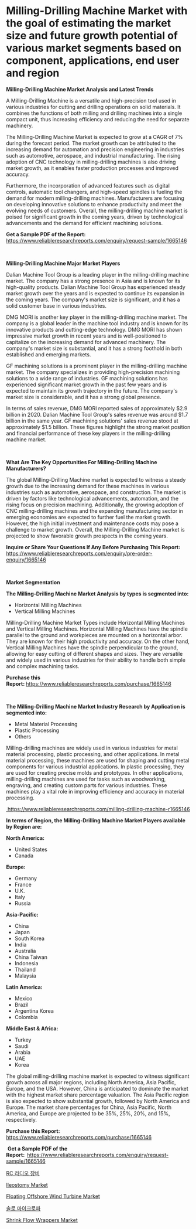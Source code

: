 <p><h1>Milling-Drilling Machine Market with the goal of estimating the market size and future growth potential of various market segments based on component, applications, end user and region</h1></p><p><strong>Milling-Drilling Machine Market Analysis and Latest Trends</strong></p>
<p><p>A Milling-Drilling Machine is a versatile and high-precision tool used in various industries for cutting and drilling operations on solid materials. It combines the functions of both milling and drilling machines into a single compact unit, thus increasing efficiency and reducing the need for separate machinery.</p><p>The Milling-Drilling Machine Market is expected to grow at a CAGR of 7% during the forecast period. The market growth can be attributed to the increasing demand for automation and precision engineering in industries such as automotive, aerospace, and industrial manufacturing. The rising adoption of CNC technology in milling-drilling machines is also driving market growth, as it enables faster production processes and improved accuracy.</p><p>Furthermore, the incorporation of advanced features such as digital controls, automatic tool changers, and high-speed spindles is fueling the demand for modern milling-drilling machines. Manufacturers are focusing on developing innovative solutions to enhance productivity and meet the evolving needs of customers. Overall, the milling-drilling machine market is poised for significant growth in the coming years, driven by technological advancements and the demand for efficient machining solutions.</p></p>
<p><strong>Get a Sample PDF of the Report:&nbsp;</strong> <a href="https://www.reliableresearchreports.com/enquiry/request-sample/1665146">https://www.reliableresearchreports.com/enquiry/request-sample/1665146</a></p>
<p>&nbsp;</p>
<p><strong>Milling-Drilling Machine Major Market Players</strong></p>
<p><p>Dalian Machine Tool Group is a leading player in the milling-drilling machine market. The company has a strong presence in Asia and is known for its high-quality products. Dalian Machine Tool Group has experienced steady market growth over the years and is expected to continue its expansion in the coming years. The company's market size is significant, and it has a solid customer base in various industries.</p><p>DMG MORI is another key player in the milling-drilling machine market. The company is a global leader in the machine tool industry and is known for its innovative products and cutting-edge technology. DMG MORI has shown impressive market growth in recent years and is well-positioned to capitalize on the increasing demand for advanced machinery. The company's market size is substantial, and it has a strong foothold in both established and emerging markets.</p><p>GF machining solutions is a prominent player in the milling-drilling machine market. The company specializes in providing high-precision machining solutions to a wide range of industries. GF machining solutions has experienced significant market growth in the past few years and is expected to maintain its growth trajectory in the future. The company's market size is considerable, and it has a strong global presence.</p><p>In terms of sales revenue, DMG MORI reported sales of approximately $2.9 billion in 2020. Dalian Machine Tool Group's sales revenue was around $1.7 billion in the same year. GF machining solutions' sales revenue stood at approximately $1.5 billion. These figures highlight the strong market position and financial performance of these key players in the milling-drilling machine market.</p></p>
<p>&nbsp;</p>
<p><strong>What Are The Key Opportunities For Milling-Drilling Machine Manufacturers?</strong></p>
<p><p>The global Milling-Drilling Machine market is expected to witness a steady growth due to the increasing demand for these machines in various industries such as automotive, aerospace, and construction. The market is driven by factors like technological advancements, automation, and the rising focus on precision machining. Additionally, the growing adoption of CNC milling-drilling machines and the expanding manufacturing sector in emerging economies are expected to further fuel the market growth. However, the high initial investment and maintenance costs may pose a challenge to market growth. Overall, the Milling-Drilling Machine market is projected to show favorable growth prospects in the coming years.</p></p>
<p><strong>Inquire or Share Your Questions If Any Before Purchasing This Report:</strong> <a href="https://www.reliableresearchreports.com/enquiry/pre-order-enquiry/1665146">https://www.reliableresearchreports.com/enquiry/pre-order-enquiry/1665146</a></p>
<p>&nbsp;</p>
<p><strong>Market Segmentation</strong></p>
<p><strong>The Milling-Drilling Machine Market Analysis by types is segmented into:</strong></p>
<p><ul><li>Horizontal Milling Machines</li><li>Vertical Milling Machines</li></ul></p>
<p><p>Milling-Drilling Machine Market Types include Horizontal Milling Machines and Vertical Milling Machines. Horizontal Milling Machines have the spindle parallel to the ground and workpieces are mounted on a horizontal arbor. They are known for their high productivity and accuracy. On the other hand, Vertical Milling Machines have the spindle perpendicular to the ground, allowing for easy cutting of different shapes and sizes. They are versatile and widely used in various industries for their ability to handle both simple and complex machining tasks.</p></p>
<p><strong>Purchase this Report:&nbsp;</strong><a href="https://www.reliableresearchreports.com/purchase/1665146">https://www.reliableresearchreports.com/purchase/1665146</a></p>
<p>&nbsp;</p>
<p><strong>The Milling-Drilling Machine Market Industry Research by Application is segmented into:</strong></p>
<p><ul><li>Metal Material Processing</li><li>Plastic Processing</li><li>Others</li></ul></p>
<p><p>Milling-drilling machines are widely used in various industries for metal material processing, plastic processing, and other applications. In metal material processing, these machines are used for shaping and cutting metal components for various industrial applications. In plastic processing, they are used for creating precise molds and prototypes. In other applications, milling-drilling machines are used for tasks such as woodworking, engraving, and creating custom parts for various industries. These machines play a vital role in improving efficiency and accuracy in material processing.</p></p>
<p><a href="https://www.reliableresearchreports.com/milling-drilling-machine-r1665146">&nbsp;https://www.reliableresearchreports.com/milling-drilling-machine-r1665146</a></p>
<p><strong>In terms of Region, the Milling-Drilling Machine Market Players available by Region are:</strong></p>
<p>
    <p> <strong> North America: </strong>
        <ul>
            <li>United States</li>
            <li>Canada</li>
        </ul>
        </p> 
    <p> <strong> Europe: </strong>
        <ul>
            <li>Germany</li>
            <li>France</li>
            <li>U.K.</li>
            <li>Italy</li>
            <li>Russia</li>
        </ul>
        </p> 
    <p> <strong> Asia-Pacific: </strong>
        <ul>
            <li>China</li>
            <li>Japan</li>
            <li>South Korea</li>
            <li>India</li>
            <li>Australia</li>
            <li>China Taiwan</li>
            <li>Indonesia</li>
            <li>Thailand</li>
            <li>Malaysia</li>
        </ul>
        </p> 
    <p> <strong> Latin America: </strong>
        <ul>
            <li>Mexico</li>
            <li>Brazil</li>
            <li>Argentina Korea</li>
            <li>Colombia</li>
        </ul>
        </p> 
    <p> <strong> Middle East & Africa: </strong>
        <ul>
            <li>Turkey</li>
            <li>Saudi</li>
            <li>Arabia</li>
            <li>UAE</li>
            <li>Korea</li>
        </ul>
    </p>
    </p>
<p><p>The global milling-drilling machine market is expected to witness significant growth across all major regions, including North America, Asia Pacific, Europe, and the USA. However, China is anticipated to dominate the market with the highest market share percentage valuation. The Asia Pacific region is also expected to show substantial growth, followed by North America and Europe. The market share percentages for China, Asia Pacific, North America, and Europe are projected to be 35%, 25%, 20%, and 15%, respectively.</p></p>
<p><strong>Purchase this Report: </strong><a href="https://www.reliableresearchreports.com/purchase/1665146">https://www.reliableresearchreports.com/purchase/1665146</a></p>
<p>&nbsp;<strong>Get a Sample PDF of the Report:&nbsp;&nbsp;</strong><a href="https://www.reliableresearchreports.com/enquiry/request-sample/1665146">https://www.reliableresearchreports.com/enquiry/request-sample/1665146</a></p>
<p><strong></strong></p>
<p><p><a href="https://github.com/Madalyell456456/Market-Research-Report-List-1/blob/main/146052136733.md">RC 라디오 장비</a></p><p><a href="https://medium.com/@abdulkoss1914/analyzing-ileostomy-market-global-industry-perspective-and-forecast-2024-to-2031-d72d7f46e571">Ileostomy Market</a></p><p><a href="https://www.linkedin.com/pulse/analyzing-floating-offshore-wind-turbine-market-global-industry-haayc?trackingId=fiZWR08O7Ougt5r7tT7imA%3D%3D">Floating Offshore Wind Turbine Market</a></p><p><a href="https://github.com/garnett961902/Market-Research-Report-List-1/blob/main/509216136734.md">솔로 마이크로파</a></p><p><a href="https://github.com/kufem1/Market-Research-Report-List-2/blob/main/shrink-flow-wrappers-market.md">Shrink Flow Wrappers Market</a></p></p>